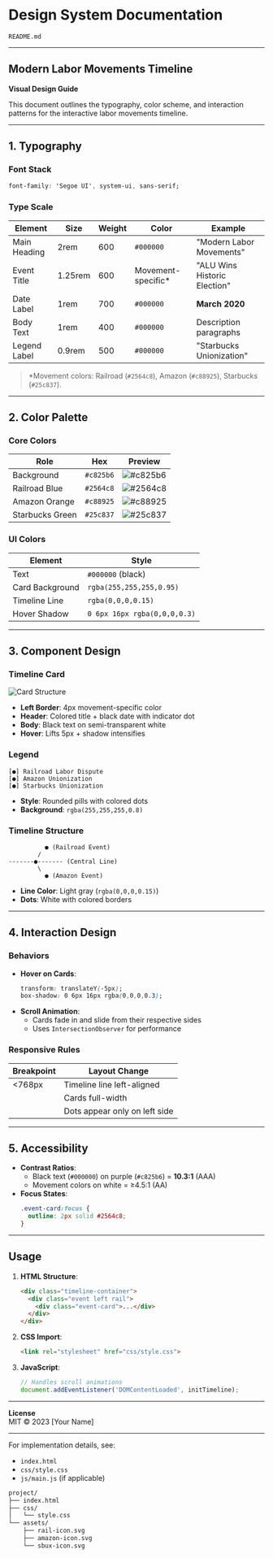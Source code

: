 # **Design System Documentation**  
`README.md`  

---

## **Modern Labor Movements Timeline**  
**Visual Design Guide**  

This document outlines the typography, color scheme, and interaction patterns for the interactive labor movements timeline.  

---

## **1. Typography**  
### **Font Stack**  
```css
font-family: 'Segoe UI', system-ui, sans-serif;
```

### **Type Scale**  
| Element          | Size  | Weight | Color       | Example                     |
|------------------|-------|--------|-------------|-----------------------------|
| Main Heading     | 2rem  | 600    | `#000000`   | "Modern Labor Movements"    |
| Event Title      | 1.25rem | 600  | Movement-specific* | "ALU Wins Historic Election" |
| Date Label       | 1rem  | 700    | `#000000`   | **March 2020**              |
| Body Text        | 1rem  | 400    | `#000000`   | Description paragraphs      |
| Legend Label     | 0.9rem| 500    | `#000000`   | "Starbucks Unionization"    |

> *Movement colors: Railroad (`#2564c8`), Amazon (`#c88925`), Starbucks (`#25c837`).

---

## **2. Color Palette**  
### **Core Colors**  
| Role               | Hex       | Preview                          |
|--------------------|-----------|----------------------------------|
| Background         | `#c825b6` | ![#c825b6](https://via.placeholder.com/50/c825b6/000000?text=+) |
| Railroad Blue      | `#2564c8` | ![#2564c8](https://via.placeholder.com/50/2564c8/ffffff?text=+) |
| Amazon Orange      | `#c88925` | ![#c88925](https://via.placeholder.com/50/c88925/ffffff?text=+) |
| Starbucks Green    | `#25c837` | ![#25c837](https://via.placeholder.com/50/25c837/ffffff?text=+) |

### **UI Colors**  
| Element            | Style                                  |
|--------------------|----------------------------------------|
| Text               | `#000000` (black)                     |
| Card Background    | `rgba(255,255,255,0.95)`              |
| Timeline Line      | `rgba(0,0,0,0.15)`                    |
| Hover Shadow       | `0 6px 16px rgba(0,0,0,0.3)`          |

---

## **3. Component Design**  
### **Timeline Card**  
![Card Structure](https://via.placeholder.com/400x150/ffffff/000000?text=Event+Card+Example)  
- **Left Border**: 4px movement-specific color  
- **Header**: Colored title + black date with indicator dot  
- **Body**: Black text on semi-transparent white  
- **Hover**: Lifts 5px + shadow intensifies  

### **Legend**  
```plaintext
[●] Railroad Labor Dispute  
[●] Amazon Unionization  
[●] Starbucks Unionization  
```
- **Style**: Rounded pills with colored dots  
- **Background**: `rgba(255,255,255,0.8)`  

### **Timeline Structure**  
```plaintext
          ● (Railroad Event)
        /
-------●------- (Central Line)
        \
          ● (Amazon Event)
```
- **Line Color**: Light gray (`rgba(0,0,0,0.15)`)  
- **Dots**: White with colored borders  

---

## **4. Interaction Design**  
### **Behaviors**  
- **Hover on Cards**:  
  ```css
  transform: translateY(-5px);
  box-shadow: 0 6px 16px rgba(0,0,0,0.3);
  ```
- **Scroll Animation**:  
  - Cards fade in and slide from their respective sides  
  - Uses `IntersectionObserver` for performance  

### **Responsive Rules**  
| Breakpoint | Layout Change                          |
|------------|----------------------------------------|
| <768px     | Timeline line left-aligned             |
|            | Cards full-width                       |
|            | Dots appear only on left side          |

---

## **5. Accessibility**  
- **Contrast Ratios**:  
  - Black text (`#000000`) on purple (`#c825b6`) = **10.3:1** (AAA)  
  - Movement colors on white = ≥4.5:1 (AA)  
- **Focus States**:  
  ```css
  .event-card:focus {
    outline: 2px solid #2564c8;
  }
  ```

---

## **Usage**  
1. **HTML Structure**:  
   ```html
   <div class="timeline-container">
     <div class="event left rail">
       <div class="event-card">...</div>
     </div>
   </div>
   ```

2. **CSS Import**:  
   ```html
   <link rel="stylesheet" href="css/style.css">
   ```

3. **JavaScript**:  
   ```js
   // Handles scroll animations
   document.addEventListener('DOMContentLoaded', initTimeline);
   ```

---

**License**  
MIT © 2023 [Your Name]  

--- 

For implementation details, see:  
- `index.html`  
- `css/style.css`  
- `js/main.js` (if applicable)  

```bash
project/
├── index.html
├── css/
│   └── style.css
└── assets/
    ├── rail-icon.svg
    ├── amazon-icon.svg
    └── sbux-icon.svg
```
